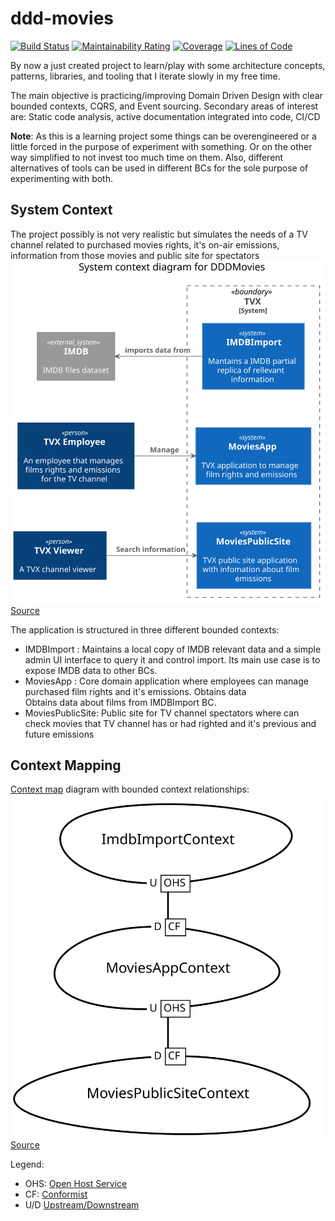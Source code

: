 # ddd-movies

[![Build Status](https://travis-ci.com/lujop/ddd-movies.svg?branch=master)](https://travis-ci.com/lujop/ddd-movies)
[![Maintainability Rating](https://sonarcloud.io/api/project_badges/measure?project=lujop_ddd-movies&metric=sqale_rating)](https://sonarcloud.io/dashboard?id=lujop_ddd-movies)
[![Coverage](https://sonarcloud.io/api/project_badges/measure?project=lujop_ddd-movies&metric=coverage)](https://sonarcloud.io/dashboard?id=lujop_ddd-movies)
[![Lines of Code](https://sonarcloud.io/api/project_badges/measure?project=lujop_ddd-movies&metric=ncloc)](https://sonarcloud.io/dashboard?id=lujop_ddd-movies)

By now a just created project to learn/play with some architecture concepts, patterns, libraries, and tooling that I 
iterate slowly in my free time.

The main objective is practicing/improving Domain Driven Design with clear bounded contexts, CQRS, and Event sourcing.
Secondary areas of interest are: Static code analysis, active documentation integrated into code, CI/CD   

**Note**: As this is a learning project some things can be overengineered or a little forced in the purpose of experiment with something.
Or on the other way simplified to not invest too much time on them. 
Also, different alternatives of tools can be used in different BCs for the sole purpose of experimenting with both.

## System Context
The project possibly is not very realistic but simulates the needs of a TV channel related to purchased movies rights,
it's on-air emissions, information from those movies and public site for spectators
![System Context Diagram](diagrams/generated/system_context.svg)
[Source](diagrams/system_context.puml)

The application is structured in three different bounded contexts:

- IMDBImport : Maintains a local copy of IMDB relevant data and a simple admin UI interface to query it and control import.
Its main use case is to expose IMDB data to other BCs.
- MoviesApp : Core domain application where employees can manage purchased film rights and it's emissions. Obtains data  
Obtains data about films from IMDBImport BC.
- MoviesPublicSite: Public site for TV channel spectators where can check movies that TV channel has or had righted and
it's previous and future emissions

## Context Mapping
[Context map](https://contextmapper.org/docs/context-map/) diagram with bounded context relationships:
![Context Mapping Diagram](diagrams/generated/contextmap.svg)
[Source](diagrams/contextmap.cml)

Legend:
- OHS: [Open Host Service](https://contextmapper.org/docs/open-host-service/)
- CF: [Conformist](https://contextmapper.org/docs/conformist/)
- U/D [Upstream/Downstream](https://contextmapper.org/docs/context-map/) 